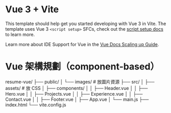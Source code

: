 # Vue 3 + Vite

This template should help get you started developing with Vue 3 in Vite. The template uses Vue 3 `<script setup>` SFCs, check out the [script setup docs](https://v3.vuejs.org/api/sfc-script-setup.html#sfc-script-setup) to learn more.

Learn more about IDE Support for Vue in the [Vue Docs Scaling up Guide](https://vuejs.org/guide/scaling-up/tooling.html#ide-support).

# Vue 架構規劃（component-based）
resume-vue/
├── public/
│   └── images/        # 放圖片資源
├── src/
│   ├── assets/        # 放 CSS
│   ├── components/
│   │   ├── Header.vue
│   │   ├── Hero.vue
│   │   ├── Projects.vue
│   │   ├── Experience.vue
│   │   ├── Contact.vue
│   │   ├── Footer.vue
│   ├── App.vue
│   └── main.js
├── index.html
└── vite.config.js
